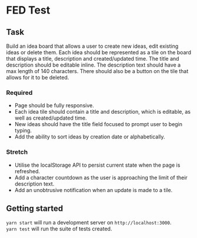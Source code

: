 # FED Test

## Task
Build an idea board that allows a user to create new ideas, edit existing ideas or delete them. Each idea should be represented as a tile on the board that displays a title, description and created/updated time. The title and description should be editable inline. The description text should have a max length of 140 characters. There should also be a button on the tile that allows for it to be deleted.

### Required
* Page should be fully responsive.
* Each idea tile should contain a title and description, which is editable, as well as created/updated time.
* New ideas should have the title field focused to prompt user to begin typing.
* Add the ability to sort ideas by creation date or alphabetically.

### Stretch
* Utilise the localStorage API to persist current state when the page is refreshed.
* Add a character countdown as the user is approaching the limit of their description text.
* Add an unobtrusive notification when an update is made to a tile.

## Getting started
`yarn start` will run a development server on `http://localhost:3000`.  
`yarn test` will run the suite of tests created.